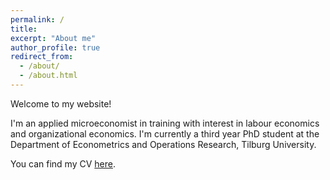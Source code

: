 ```yaml
---
permalink: /
title: 
excerpt: "About me"
author_profile: true
redirect_from: 
  - /about/
  - /about.html
---
```


Welcome to my website!

I'm an applied microeconomist in training with interest in labour economics and organizational economics. I'm currently a third year PhD student at the Department of Econometrics and Operations Research, Tilburg University. 

You can find my CV [here](/files/CV_Bernasconi.pdf).
